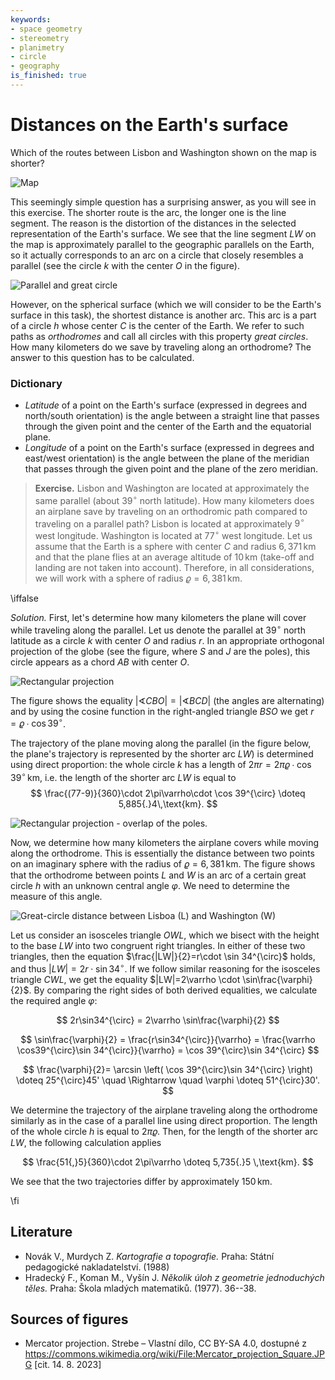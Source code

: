 ```yaml
---
keywords:
- space geometry
- stereometry
- planimetry
- circle
- geography
is_finished: true
---
```

# Distances on the Earth's surface

Which of the routes between Lisbon and Washington shown on the map is shorter? 

![Map](08_mapa.jpg)

This seemingly simple question has a surprising answer, as you will see in this exercise. 
The shorter route is the arc, the longer one is the line segment. 
The reason is the distortion of the distances in the selected representation of the Earth's surface. 
We see that the line segment $LW$ on the map is approximately parallel to the geographic parallels on the Earth, 
so it actually corresponds to an arc on a circle that closely resembles a parallel 
(see the circle $k$ with the center $O$ in the figure). 

![Parallel and great circle](math4you_00008_01.jpg)

However, on the spherical surface (which we will consider to be the Earth's surface in this task), 
the shortest distance is another arc. This arc is a part of a circle $h$ whose center $C$ is the center of the Earth. 
We refer to such paths as *orthodromes* and call all circles with this property *great circles*. 
How many kilometers do we save by traveling along an orthodrome? 
The answer to this question has to be calculated.

### Dictionary 
* *Latitude* of a point on the Earth's surface (expressed in degrees and north/south orientation) is the angle between a straight line that passes through the given point and the center of the Earth and the equatorial plane.
* *Longitude* of a point on the Earth's surface (expressed in degrees and east/west orientation) is the angle between the plane of the meridian that passes through the given point and the plane of the zero meridian.

> **Exercise.** Lisbon and Washington are located
> at approximately the same parallel (about $39^{\circ}$ north latitude).
> How many kilometers does an airplane save by traveling on
> an orthodromic path compared to traveling on a parallel path?
> Lisbon is located at approximately $9^{\circ}$ west longitude.
> Washington is located at $77^{\circ}$ west longitude.
> Let us assume that the Earth is a sphere with center $C$ and radius
> $6,371\,\text{km}$ and that the plane flies at an average altitude of
> $10\,\text{km}$ (take-off and landing are not taken into account).
> Therefore, in all considerations, we will work with a sphere of radius
> $\varrho=6,381\,\text{km}$.

\iffalse

*Solution.* First, let's determine how many kilometers the plane 
will cover while traveling along the parallel. 
Let us denote the parallel at $39^{\circ}$ north latitude as a circle $k$ with center $O$ and radius $r$. 
In an appropriate orthogonal projection of the globe (see the figure, where $S$ and $J$ are the poles), 
this circle appears as a chord $AB$ with center $O$.

![Rectangular projection](math4you_00008_02.jpg)

The figure shows the equality 
$\lvert\sphericalangle CBO\rvert = \lvert\sphericalangle BCD\rvert$ 
(the angles are alternating) and by using the cosine function 
in the right-angled triangle $BSO$ we get $r=\varrho\cdot \cos 39^{\circ}$.

The trajectory of the plane moving along the parallel (in the figure below, 
the plane's trajectory is represented by the shorter arc $LW$)
is determined using direct proportion: the whole circle $k$ has a length of 
$2\pi r =2\pi\varrho\cdot\cos 39^{\circ} \,\text{km}$,
i.e. the length of the shorter arc $LW$ is equal to
$$
\frac{(77-9)}{360}\cdot 2\pi\varrho\cdot \cos 39^{\circ} \doteq 5,885{.}4\,\text{km}.
$$

![Rectangular projection - overlap of the poles.](math4you_00008_03.jpg)

Now, we determine how many kilometers the airplane covers while moving along the orthodrome.
This is essentially the distance between two points on an imaginary sphere with the radius of $\varrho=6,381\,\text{km}$.
The figure shows that the orthodrome between points $L$ and $W$ is an arc of a certain great circle $h$ with an
unknown central angle $\varphi$. We need to determine the measure of this angle.

![Great-circle distance between Lisboa (L) and Washington (W)](math4you_00008_04.jpg)

Let us consider an isosceles triangle $OWL$, 
which we bisect with the height to the base $LW$ into two congruent right triangles. 
In either of these two triangles, then the equation $\frac{|LW|}{2}=r\cdot \sin 34^{\circ}$ holds, 
and thus $|LW|=2r\cdot\sin 34^{\circ}$. 
If we follow similar reasoning for the isosceles triangle $CWL$, 
we get the equality $|LW|=2\varrho \cdot \sin\frac{\varphi}{2}$. 
By comparing the right sides of both derived equalities,
we calculate the required angle $\varphi$:

$$
2r\sin34^{\circ} = 2\varrho \sin\frac{\varphi}{2}
$$

$$
\sin\frac{\varphi}{2} = \frac{r\sin34^{\circ}}{\varrho}
= \frac{\varrho \cos39^{\circ}\sin 34^{\circ}}{\varrho} = \cos 39^{\circ}\sin 34^{\circ}
$$

$$
\frac{\varphi}{2}= \arcsin \left( \cos 39^{\circ}\sin 34^{\circ} \right) \doteq 25^{\circ}45' \quad \Rightarrow \quad \varphi \doteq 51^{\circ}30'.
$$

We determine the trajectory of the airplane traveling along the orthodrome similarly 
as in the case of a parallel line using direct proportion.
The length of the whole circle $h$ is equal to $2\pi\varrho$.
Then, for the length of the shorter arc $LW$, the following calculation applies

$$
\frac{51{,}5}{360}\cdot 2\pi\varrho \doteq 5,735{.}5 \,\text{km}.
$$

We see that the two trajectories differ by approximately $150 \,\text{km}$.

\fi

## Literature
* Novák V., Murdych Z. *Kartografie a topografie.* Praha: Státní pedagogické nakladatelství. (1988)
* Hradecký F., Koman M., Vyšín J. *Několik úloh z geometrie jednoduchých těles.* Praha: Škola mladých matematiků. (1977). 36--38.

## Sources of figures
* Mercator projection. Strebe – Vlastní dílo, CC BY-SA 4.0, dostupné z <https://commons.wikimedia.org/wiki/File:Mercator_projection_Square.JPG> [cit. 14. 8. 2023]

